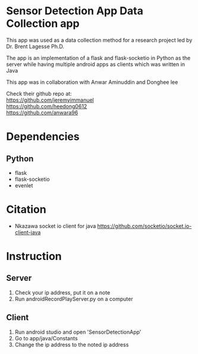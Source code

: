 # Sensor Detection App Data Collection app

This app was used as a data collection method for a research project led by Dr. Brent Lagesse Ph.D.

The app is an implementation of a flask and flask-socketio in Python as the server while having multiple android apps as clients which was written in Java

This app was in collaboration with Anwar Aminuddin and Donghee lee

Check their github repo at:<br>
https://github.com/jeremyimmanuel <br>
https://github.com/heedong0612 <br>
https://github.com/anwara96 <br>

# Dependencies 
## Python
* flask
* flask-socketio
* evenlet 

# Citation
* Nkazawa socket io client for java
https://github.com/socketio/socket.io-client-java

# Instruction
## Server
1. Check your ip address, put it on a note
2. Run androidRecordPlayServer.py on a computer

## Client
1. Run android studio and open 'SensorDetectionApp'  
2. Go to app/java/Constants
3. Change the ip address to the noted ip address 
